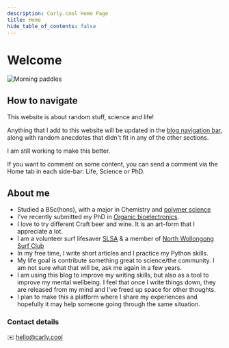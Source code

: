 ```yaml
---
description: Carly.cool Home Page
title: Home
hide_table_of_contents: false
---
```

# Welcome

![Morning paddles](/img/homepage-hero.png)

## How to navigate
This website is about random stuff, science and life! 

Anything that I add to this website will be updated in the [blog navigation bar](/blog), along with random anecdotes that didn't fit in any of the other sections. 

I am still working to make this better. 

If you want to comment on some content, you can send a comment via the Home tab in each side-bar: Life, Science or PhD. 

## About me
- Studied a BSc(hons), with a major in Chemistry and [polymer science](/science/polymer-science/polymers) 
- I've recently submitted my PhD in [Organic bioelectronics](/science/organic-bioelectronics).
- I love to try different Craft beer and wine. It is an art-form that I appreciate a lot. 
- I am a volunteer surf lifesaver [SLSA](life/surf-lifesaving) & a member of [North Wollongong Surf Club](https://nwslsc.com.au/)
- In my free time, I write short articles and I practice my Python skills. 
- My life goal is contribute something great to science/the community. I am not sure what that will be, ask me again in a few years.
- I am using this blog to improve my writing skills, but also as a tool to improve my mental wellbeing. I feel that once I write things down, they are released from my mind and I've freed up space for other thoughts. 
- I plan to make this a platform where I share my experiences and hopefully it may help someone going through the same situation. 

### Contact details
✉️ hello@carly.cool

